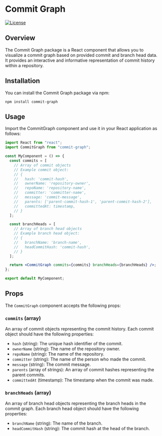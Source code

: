 # Commit Graph

[![License](https://img.shields.io/badge/License-MIT-blue.svg)](https://opensource.org/licenses/MIT)

## Overview

The Commit Graph package is a React component that allows you to visualize a commit graph based on provided commit and branch head data. It provides an interactive and informative representation of commit history within a repository.

## Installation

You can install the Commit Graph package via npm:

```shell
npm install commit-graph
```

## Usage

Import the CommitGraph component and use it in your React application as follows:

```jsx
import React from "react";
import CommitGraph from "commit-graph";

const MyComponent = () => {
  const commits = [
    // Array of commit objects
    // Example commit object:
    // {
    //   hash: 'commit-hash',
    //   ownerName: 'repository-owner',
    //   repoName: 'repository-name',
    //   committer: 'committer-name',
    //   message: 'commit-message',
    //   parents: ['parent-commit-hash-1', 'parent-commit-hash-2'],
    //   committedAt: timestamp,
    // }
  ];

  const branchHeads = [
    // Array of branch head objects
    // Example branch head object:
    // {
    //   branchName: 'branch-name',
    //   headCommitHash: 'commit-hash',
    // }
  ];

  return <CommitGraph commits={commits} branchHeads={branchHeads} />;
};

export default MyComponent;
```

## Props

The `CommitGraph` component accepts the following props:

### `commits` (array)

An array of commit objects representing the commit history. Each commit object should have the following properties:

- `hash` (string): The unique hash identifier of the commit.
- `ownerName` (string): The name of the repository owner.
- `repoName` (string): The name of the repository.
- `committer` (string): The name of the person who made the commit.
- `message` (string): The commit message.
- `parents` (array of strings): An array of commit hashes representing the parent commits.
- `committedAt` (timestamp): The timestamp when the commit was made.

### `branchHeads` (array)

An array of branch head objects representing the branch heads in the commit graph. Each branch head object should have the following properties:

- `branchName` (string): The name of the branch.
- `headCommitHash` (string): The commit hash at the head of the branch.
